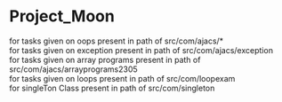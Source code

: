 # Project_Moon
for tasks given on oops present in path of src/com/ajacs/*  
for tasks given on exception present in path of src/com/ajacs/exception  
for tasks given on array programs present in path of src/com/ajacs/arrayprograms2305  
for tasks given on loops present in path of src/com/loopexam  
for singleTon Class present in path of src/com/singleton  

